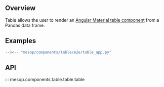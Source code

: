 ## Overview

Table allows the user to render an [Angular Material table component](https://material.angular.io/components/table/overview) from a Pandas data frame.

## Examples

```python
--8<-- "mesop/components/table/e2e/table_app.py"
```

## API

::: mesop.components.table.table.table
